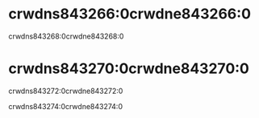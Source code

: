 # crwdns843266:0crwdne843266:0

crwdns843268:0crwdne843268:0

# crwdns843270:0crwdne843270:0

crwdns843272:0crwdne843272:0

crwdns843274:0crwdne843274:0